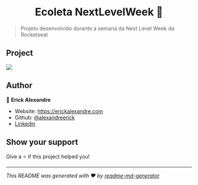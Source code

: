 <h1 align="center">Ecoleta NextLevelWeek 👋</h1>
<p>
</p>

> Projeto desenvolvido durante a semana da Next Level Week da Rocketseat

## Project

<img src="https://i.imgur.com/FMjXgN9.png" />

## Author

👤 **Erick Alexandre**

- Website: https://erickalexandre.com
- Github: [@alexandreerick](https://github.com/alexandreerick)
- [Linkedin](https://www.linkedin.com/in/erick-alexandre-83007b139/)

## Show your support

Give a ⭐️ if this project helped you!

---

_This README was generated with ❤️ by [readme-md-generator](https://github.com/kefranabg/readme-md-generator)_
